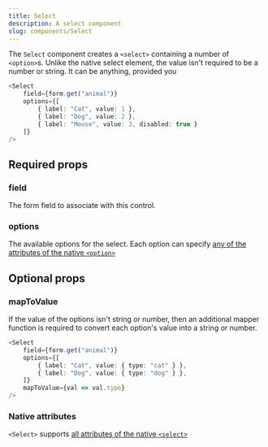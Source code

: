 ```yaml
---
title: Select
description: A select component
slug: components/Select
---
```


The `Select` component creates a `<select>` containing a number of `<option>`s. Unlike the native select element, the
value isn't required to be a number or string. It can be anything, provided you 

```typescript jsx
<Select
    field={form.get("animal")}
    options={[
        { label: "Cat", value: 1 },
        { label: "Dog", value: 2 },
        { label: "Mouse", value: 3, disabled: true }
    ]}
/>
```

## Required props

### field

The form field to associate with this control.

### options

The available options for the select. Each option can specify
[any of the attributes of the native `<option>`](https://developer.mozilla.org/en-US/docs/Web/HTML/Reference/Elements/option#attributes)

## Optional props

### mapToValue

If the value of the options isn't string or number, then an additional mapper function is required to convert each
option's value into a string or number.

```typescript jsx
<Select
    field={form.get("animal")}
    options={[
        { label: "Cat", value: { type: "cat" } },
        { label: "Dog", value: { type: "dog" } },
    ]}
    mapToValue={val => val.type}
/>
```

### Native attributes

`<Select>` supports
[all attributes of the native `<select>`](https://developer.mozilla.org/en-US/docs/Web/HTML/Reference/Elements/select#attributes)
